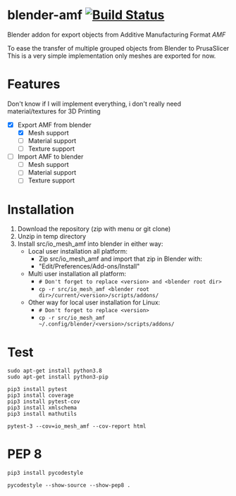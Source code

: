 
# blender-amf [![Build Status](https://travis-ci.com/GillesBouissac/blender-amf.svg?branch=master)](https://travis-ci.com/GillesBouissac/blender-amf)

Blender addon for export objects from Additive Manufacturing Format *AMF*

To ease the transfer of multiple grouped objects from Blender to PrusaSlicer
    This is a very simple implementation only meshes are exported for now.

# Features

Don't know if I will implement everything, i don't really need material/textures for 3D Printing

* [x] Export AMF from blender
  * [x] Mesh support
  * [ ] Material support
  * [ ] Texture support
* [ ] Import AMF to blender
  * [ ] Mesh support
  * [ ] Material support
  * [ ] Texture support

# Installation

1. Download the repository (zip with menu or git clone)
2. Unzip in temp directory
3. Install src/io_mesh_amf into blender in either way:
    * Local user installation all platform:
        * Zip src/io_mesh_amf and import that zip in Blender with:
        * "Edit/Preferences/Add-ons/Install"
    * Multi user installation all platform:
        * `# Don't forget to replace <version> and <blender root dir>`
        * `cp -r src/io_mesh_amf <blender root dir>/current/<version>/scripts/addons/`
    * Other way for local user installation for Linux:
        * `# Don't forget to replace <version>`
        * `cp -r src/io_mesh_amf ~/.config/blender/<version>/scripts/addons/`

# Test

```
sudo apt-get install python3.8
sudo apt-get install python3-pip

pip3 install pytest
pip3 install coverage
pip3 install pytest-cov
pip3 install xmlschema
pip3 install mathutils

pytest-3 --cov=io_mesh_amf --cov-report html
```

# PEP 8

```
pip3 install pycodestyle

pycodestyle --show-source --show-pep8 .
```


